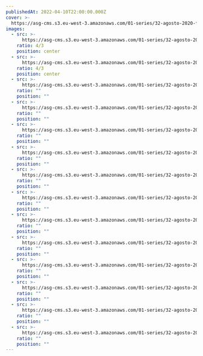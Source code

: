 ```yaml
---
publishedAt: 2022-04-10T22:00:00.000Z
cover: >-
  https://asg-cms.s3.eu-west-3.amazonaws.com/01-series/32-agosto-2020-fujifilm-color-200/14.webp
images:
  - src: >-
      https://asg-cms.s3.eu-west-3.amazonaws.com/01-series/32-agosto-2020-fujifilm-color-200/01.webp
    ratio: 4/3
    position: center
  - src: >-
      https://asg-cms.s3.eu-west-3.amazonaws.com/01-series/32-agosto-2020-fujifilm-color-200/02.webp
    ratio: 4/3
    position: center
  - src: >-
      https://asg-cms.s3.eu-west-3.amazonaws.com/01-series/32-agosto-2020-fujifilm-color-200/03.webp
    ratio: ""
    position: ""
  - src: >-
      https://asg-cms.s3.eu-west-3.amazonaws.com/01-series/32-agosto-2020-fujifilm-color-200/04.webp
    ratio: ""
    position: ""
  - src: >-
      https://asg-cms.s3.eu-west-3.amazonaws.com/01-series/32-agosto-2020-fujifilm-color-200/05.webp
    ratio: ""
    position: ""
  - src: >-
      https://asg-cms.s3.eu-west-3.amazonaws.com/01-series/32-agosto-2020-fujifilm-color-200/06.webp
    ratio: ""
    position: ""
  - src: >-
      https://asg-cms.s3.eu-west-3.amazonaws.com/01-series/32-agosto-2020-fujifilm-color-200/07.webp
    ratio: ""
    position: ""
  - src: >-
      https://asg-cms.s3.eu-west-3.amazonaws.com/01-series/32-agosto-2020-fujifilm-color-200/08.webp
    ratio: ""
    position: ""
  - src: >-
      https://asg-cms.s3.eu-west-3.amazonaws.com/01-series/32-agosto-2020-fujifilm-color-200/09.webp
    ratio: ""
    position: ""
  - src: >-
      https://asg-cms.s3.eu-west-3.amazonaws.com/01-series/32-agosto-2020-fujifilm-color-200/10.webp
    ratio: ""
    position: ""
  - src: >-
      https://asg-cms.s3.eu-west-3.amazonaws.com/01-series/32-agosto-2020-fujifilm-color-200/11.webp
    ratio: ""
    position: ""
  - src: >-
      https://asg-cms.s3.eu-west-3.amazonaws.com/01-series/32-agosto-2020-fujifilm-color-200/12.webp
    ratio: ""
    position: ""
  - src: >-
      https://asg-cms.s3.eu-west-3.amazonaws.com/01-series/32-agosto-2020-fujifilm-color-200/13.webp
    ratio: ""
    position: ""
  - src: >-
      https://asg-cms.s3.eu-west-3.amazonaws.com/01-series/32-agosto-2020-fujifilm-color-200/14.webp
    ratio: ""
    position: ""
---
```

